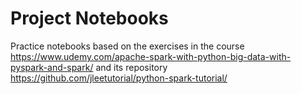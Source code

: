 # Project Notebooks

Practice notebooks based on the exercises in the course https://www.udemy.com/apache-spark-with-python-big-data-with-pyspark-and-spark/ and its repository https://github.com/jleetutorial/python-spark-tutorial/ 


